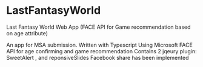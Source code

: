 # LastFantasyWorld
Last Fantasy World Web App (FACE API for Game recommendation based on age attribute)


An app for MSA submission. 
Written with Typescript 
Using Microsoft FACE API for age confirming and game recommendation 
Contains 2 jqeury plugin:  SweetAlert , and reponsiveSlides
Facebook share has been implemented


